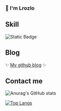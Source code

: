 ### 👋 I'm Lrozlo

## Skill
<img alt="Static Badge" src="https://img.shields.io/badge/C++-hexcode#00599C?style=plastic&logo=cplusplus&logocolor=white">

## Blog
✨ [My github blog](https://lrozlo.github.io) ✨

## Contact me


![Anurag's GitHub stats](https://github-readme-stats.vercel.app/api?username=Lrozlo&show_icons=true)

[![Top Langs](https://github-readme-stats.vercel.app/api/top-langs/?username=Lrozlo&layout=compact)](https://github.com/Lrozlo/github-readme-stats)

